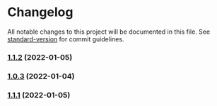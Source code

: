 # Changelog

All notable changes to this project will be documented in this file. See [standard-version](https://github.com/conventional-changelog/standard-version) for commit guidelines.

### [1.1.2](https://github.com/tonytamps/async-kv/compare/v1.1.1...v1.1.2) (2022-01-05)

### [1.0.3](https://github.com/tonytamps/async-kv/compare/v1.0.2...v1.0.3) (2022-01-04)

### [1.1.1](https://github.com/tonytamps/async-kv/compare/v1.0.0...v1.1.1) (2022-01-05)
